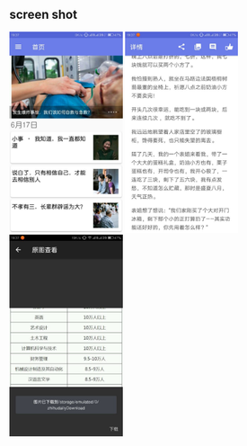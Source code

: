 

## screen shot
<img src="screenshots/mainNews.png" width="40%" />
<img src="screenshots/newsDetail.png" width="40%" />
<img src="screenshots/shoot2.png" width="40%" />
